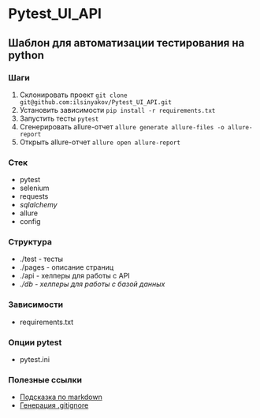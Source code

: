 # Pytest_UI_API

## Шаблон для автоматизации тестирования на python

### Шаги

1. Склонировать проект `git clone git@github.com:ilsinyakov/Pytest_UI_API.git`
2. Установить зависимости `pip install -r requirements.txt`
3. Запустить тесты `pytest`
4. Сгенерировать allure-отчет `allure generate allure-files -o allure-report`
5. Открыть allure-отчет `allure open allure-report`

### Стек

- pytest
- selenium
- requests
- *sqlalchemy*
- allure
- config

### Структура

- ./test - тесты
- ./pages - описание страниц
- ./api - хелперы для работы с API
- *./db - хелперы для работы с базой данных*

### Зависимости

- requirements.txt

### Опции pytest

- pytest.ini

### Полезные ссылки

- [Подсказка по markdown](https://www.markdownguide.org/basic-syntax/)
- [Генерация .gitignore](https://www.toptal.com/developers/gitignore)
